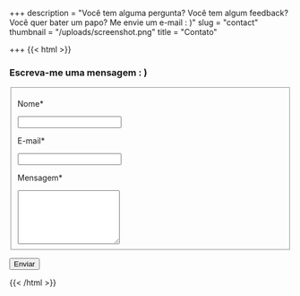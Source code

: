 +++
description = "Você tem alguma pergunta? Você tem algum feedback? Você quer bater um papo? Me envie um e-mail : )"
slug = "contact"
thumbnail = "/uploads/screenshot.png"
title = "Contato"

+++
{{< html >}}  
<div id="contact">

<form name="contact" action="/pt/thank-you/" method="POST" netlify>

<h3>Escreva-me uma mensagem : )</h3>

<fieldset>

<div class="field">

<label for="name">Nome<span class="requireed">*</span></label>

<input type="text" name="name" required>

</div>

<div class="field">

<label for="email">E-mail<span class="requireed">*</span></label>

<input type="email" name="email" required>

</div>

<div class="field-group">

<div class="field">

<label for="message">Mensagem<span class="requireed">*</span></label>

<textarea class="huge-field" type="text" name="message" required rows="6"></textarea>

</div>

</div>

</fieldset>

<button type="submit">Enviar</button>

</form>

</div>  
{{< /html >}}